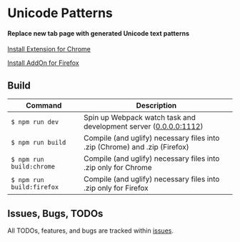 Unicode Patterns
==============

#### Replace new tab page with generated Unicode text patterns

[Install Extension for Chrome](https://chrome.google.com/webstore/detail/unicode-patterns/kpojnenkeikgfiadhgbbnmdkginfeioa)

[Install AddOn for Firefox](https://addons.mozilla.org/de/firefox/addon/unicode-patterns/)



Build
-------------

| Command | Description |
|-|-|
| `$ npm run dev`   | Spin up Webpack watch task and development server ([0.0.0.0:1112](http://0.0.0.0:1112)) |
| `$ npm run build` | Compile (and uglify) necessary files into .zip (Chrome) and .zip (Firefox) |
| `$ npm run build:chrome` | Compile (and uglify) necessary files into .zip only for Chrome |
| `$ npm run build:firefox` | Compile (and uglify) necessary files into .zip only for Firefox |



Issues, Bugs, TODOs
-------------

All TODOs, features, and bugs are tracked within [issues](https://github.com/frederickk/unicode-patterns/issues/).

